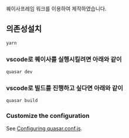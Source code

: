 퀘이사프레임 워크를 이용하여 제작하였습니다. 

## 의존성설치 
```bash
yarn
```

### vscode로 퀘이사를 실행시킬려면 아래와 같이 
```bash
quasar dev
```


### vscode로 빌드를 진행하고 싶다면 아래와 같이
```bash
quasar build
```

### Customize the configuration
See [Configuring quasar.conf.js](https://v1.quasar.dev/quasar-cli/quasar-conf-js).

